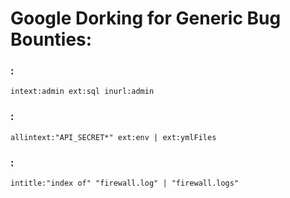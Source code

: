# **Google Dorking for Generic Bug Bounties:**

### :

```
intext:admin ext:sql inurl:admin
```

### :

```
allintext:"API_SECRET*" ext:env | ext:ymlFiles
```

### :

```
intitle:"index of" "firewall.log" | "firewall.logs"
```
